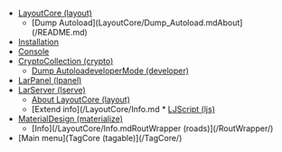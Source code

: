  * [LayoutCore (layout)](/LayoutCore/)
	 * [Dump Autoload](LayoutCore/Dump_Autoload.mdAbout](/README.md)
 * [Installation](/Install.md)
 * [Console](/Console/)
 * [CryptoCollection (crypto)](/CryptoCollection/)
	 * [Dump AutoloadeveloperMode (developer)](/DeveloperMode/)
 * [LarPanel (lpanel)](/LayoutCore/Dump_Autoload.mdrPanel/)
 * [LarServer (lserve)](/LarServer/)
	 * [About LayoutCore (layout)](/LayoutCore/README.md)
	 * [Extend info](/LayoutCore/Info.md * [LJScript (ljs)](/LJScript/)
 * [MaterialDesign (materialize)](/MaterialDesign/)
	 * [Info](/LayoutCore/Info.mdRoutWrapper (roads)](/RoutWrapper/)
 * [Main menu](TagCore (tagable)](/TagCore/)

<!--stackedit_data:
eyJoaXN0b3J5IjpbLTM4ODc3OTYzMF19
-->